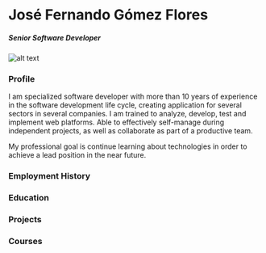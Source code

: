 # José Fernando Gómez Flores
##### Senior Software Developer

![alt text](https://drive.google.com/uc?export=view&id=1HTnd0gMDuBwMmfWD3BvD1-wE5CB1jBbI)

### Profile
I am specialized software developer with more than 10 years of experience in the software development life cycle, creating application for several sectors in several companies. I am trained to analyze, develop, test and implement web platforms. Able to effectively self-manage during independent projects, as well as collaborate as part of a productive team.

My professional goal is continue learning about technologies in order to achieve a lead position in the near future. 

### Employment History

### Education

### Projects

### Courses
